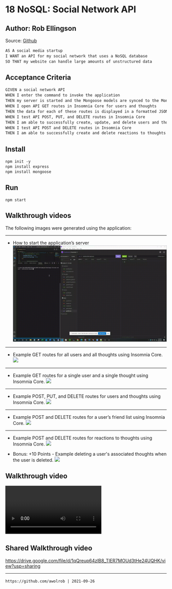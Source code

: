 # 18 NoSQL: Social Network API

## Author: Rob Ellingson
Source: [Github](https://github.com/awolrob/social-network)

```md
AS A social media startup
I WANT an API for my social network that uses a NoSQL database
SO THAT my website can handle large amounts of unstructured data
```


## Acceptance Criteria

```md
GIVEN a social network API
WHEN I enter the command to invoke the application
THEN my server is started and the Mongoose models are synced to the MongoDB database
WHEN I open API GET routes in Insomnia Core for users and thoughts
THEN the data for each of these routes is displayed in a formatted JSON
WHEN I test API POST, PUT, and DELETE routes in Insomnia Core
THEN I am able to successfully create, update, and delete users and thoughts in my database
WHEN I test API POST and DELETE routes in Insomnia Core
THEN I am able to successfully create and delete reactions to thoughts and add and remove friends to a user’s friend list
```

## Install
```
npm init -y
npm install express
npm install mongoose
```

## Run
```
npm start
```

## Walkthrough videos

The following images were generated using the application:

- - -
* How to start the application’s server
![](./assets/img/18-1-npm-start.gif)
- - -
* Example GET routes for all users and all thoughts using Insomnia Core.
![](./assets/img/18-2-GET-User-Though.gif)
- - -
* Example GET routes for a single user and a single thought using Insomnia Core.
![](./assets/img/18-3-GET-single-user-single-thought.gif)
- - -
* Example POST, PUT, and DELETE routes for users and thoughts using Insomnia Core.
![](./assets/img/18-4-POST-PUT-and-DELETE-User-Thought.gif)
- - -
* Example POST and DELETE routes for a user’s friend list using Insomnia Core.
![](./assets/img/18-5-POST-and-DELETE-Friends-list.gif)
- - -
* Example POST and DELETE routes for reactions to thoughts using Insomnia Core.
![](./assets/img/18-6-POST-and-DELETE-reactions.gif)

* Bonus: +10 Points - Example deleting a user's associated thoughts when the user is deleted.
![](./assets/img/18-Bonus-delete-Thoughts-when-User-Deleted.gif)

## Walkthrough video

![](./assets/mp4/18-NoSQL-Social-Network.mp4)

## Shared Walkthrough video
https://drive.google.com/file/d/1qQreup64zlB8_TlER7MOUd3tHe24UQHK/view?usp=sharing

- - -
` https://github.com/awolrob | 2021-09-26 ` 